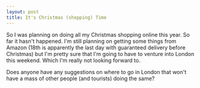 ```yaml
---
layout: post
title: It's Christmas (shopping) Time
---
```


So I was planning on doing all my Christmas shopping online this year. So far it hasn't happened. I'm still planning on getting some things from Amazon (18th is apparently the last day with guaranteed delivery before Christmas) but I'm pretty sure that I'm going to have to venture into London this weekend. Which I'm really not looking forward to. 

Does anyone have any suggestions on where to go in London that won't have a mass of other people (and tourists) doing the same?